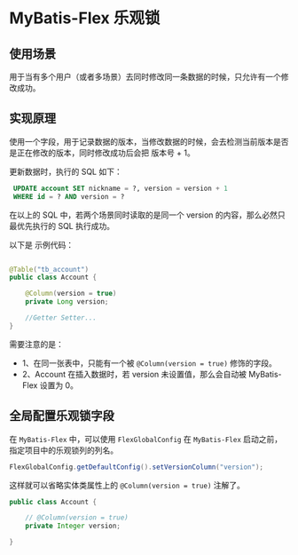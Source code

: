 # MyBatis-Flex 乐观锁

## 使用场景

用于当有多个用户（或者多场景）去同时修改同一条数据的时候，只允许有一个修改成功。

## 实现原理

使用一个字段，用于记录数据的版本，当修改数据的时候，会去检测当前版本是否是正在修改的版本，同时修改成功后会把
版本号 + 1。

更新数据时，执行的 SQL 如下：

```sql
 UPDATE account SET nickname = ?, version = version + 1
 WHERE id = ? AND version = ?
```

在以上的 SQL 中，若两个场景同时读取的是同一个 version 的内容，那么必然只最优先执行的 SQL 执行成功。


以下是 示例代码：

```java

@Table("tb_account")
public class Account {

    @Column(version = true)
    private Long version;

    //Getter Setter...
}
```
需要注意的是：

- 1、在同一张表中，只能有一个被 `@Column(version = true)` 修饰的字段。
- 2、Account 在插入数据时，若 version 未设置值，那么会自动被 MyBatis-Flex 设置为 0。

## 全局配置乐观锁字段

在 `MyBatis-Flex` 中，可以使用 `FlexGlobalConfig` 在 `MyBatis-Flex` 启动之前，指定项目中的乐观锁列的列名。

```java
FlexGlobalConfig.getDefaultConfig().setVersionColumn("version");
```

这样就可以省略实体类属性上的 `@Column(version = true)` 注解了。

```java
public class Account {

    // @Column(version = true)
    private Integer version;

}
```
